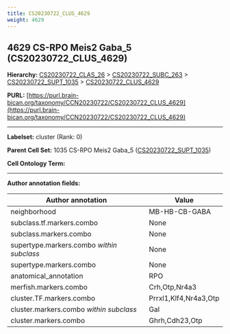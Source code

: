 ```yaml
---
title: CS20230722_CLUS_4629
weight: 4629
---
```

## 4629 CS-RPO Meis2 Gaba_5 (CS20230722_CLUS_4629)
<b>Hierarchy: </b>
[CS20230722_CLAS_26](../CS20230722_CLAS_26) >
[CS20230722_SUBC_263](../CS20230722_SUBC_263) >
[CS20230722_SUPT_1035](../CS20230722_SUPT_1035) >
[CS20230722_CLUS_4629](../CS20230722_CLUS_4629)

**PURL:** [https://purl.brain-bican.org/taxonomy/CCN20230722/CS20230722_CLUS_4629](https://purl.brain-bican.org/taxonomy/CCN20230722/CS20230722_CLUS_4629)

---


**Labelset:** cluster (Rank: 0)

**Parent Cell Set:** 1035 CS-RPO Meis2 Gaba_5 ([CS20230722_SUPT_1035](../CS20230722_SUPT_1035))



**Cell Ontology Term:** 

[MARKER GENES.]: #


---

[TRANSFERRED ANNOTATIONS.]: #


[AUTHOR ANNOTATION FIELDS.]: #


**Author annotation fields:**

| Author annotation | Value |
|-------------------|-------|
|neighborhood|MB-HB-CB-GABA|
|subclass.tf.markers.combo|None|
|subclass.markers.combo|None|
|supertype.markers.combo _within subclass_|None|
|supertype.markers.combo|None|
|anatomical_annotation|RPO|
|merfish.markers.combo|Crh,Otp,Nr4a3|
|cluster.TF.markers.combo|Prrxl1,Klf4,Nr4a3,Otp|
|cluster.markers.combo _within subclass_|Gal|
|cluster.markers.combo|Ghrh,Cdh23,Otp|
